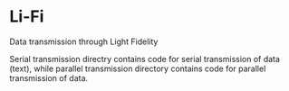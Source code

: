 # Li-Fi
Data transmission through Light Fidelity 


Serial transmission directry contains code for serial transmission of data (text), while parallel transmission directory contains code for parallel transmission of data. 
